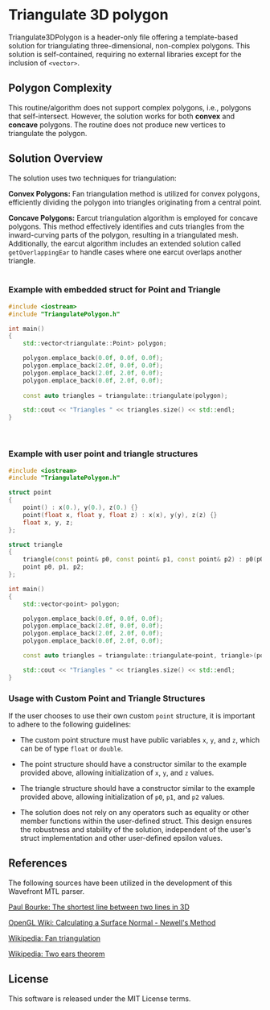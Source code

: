 # Triangulate 3D polygon

Triangulate3DPolygon is a header-only file offering a template-based solution for triangulating three-dimensional, non-complex polygons. This solution is self-contained, requiring no external libraries except for the inclusion of `<vector>`.

## Polygon Complexity
This routine/algorithm does not support complex polygons, i.e., polygons that self-intersect. However, the solution works for both **convex** and **concave** polygons. The routine does not produce new vertices to triangulate the polygon.

## Solution Overview
The solution uses two techniques for triangulation:

**Convex Polygons:** Fan triangulation method is utilized for convex polygons, efficiently dividing the polygon into triangles originating from a central point.

**Concave Polygons:** Earcut triangulation algorithm is employed for concave polygons. This method effectively identifies and cuts triangles from the inward-curving parts of the polygon, resulting in a triangulated mesh. Additionally, the earcut algorithm includes an extended solution called `getOverlappingEar` to handle cases where one earcut overlaps another triangle.
<br><br>

### Example with embedded struct for Point and Triangle
```cpp
#include <iostream>
#include "TriangulatePolygon.h"

int main()
{
    std::vector<triangulate::Point> polygon;

    polygon.emplace_back(0.0f, 0.0f, 0.0f);
    polygon.emplace_back(2.0f, 0.0f, 0.0f);
    polygon.emplace_back(2.0f, 2.0f, 0.0f);
    polygon.emplace_back(0.0f, 2.0f, 0.0f);
    
    const auto triangles = triangulate::triangulate(polygon);

    std::cout << "Triangles " << triangles.size() << std::endl;
}
```
<br>

### Example with user point and triangle structures
```cpp
#include <iostream>
#include "TriangulatePolygon.h"

struct point
{
    point() : x(0.), y(0.), z(0.) {}
    point(float x, float y, float z) : x(x), y(y), z(z) {}
    float x, y, z;
};

struct triangle
{
    triangle(const point& p0, const point& p1, const point& p2) : p0(p0), p1(p1), p2(p2) {}
    point p0, p1, p2;
};

int main()
{
    std::vector<point> polygon;

    polygon.emplace_back(0.0f, 0.0f, 0.0f);
    polygon.emplace_back(2.0f, 0.0f, 0.0f);
    polygon.emplace_back(2.0f, 2.0f, 0.0f);
    polygon.emplace_back(0.0f, 2.0f, 0.0f);

    const auto triangles = triangulate::triangulate<point, triangle>(polygon);

    std::cout << "Triangles " << triangles.size() << std::endl;
}
```
### Usage with Custom Point and Triangle Structures
If the user chooses to use their own custom `point` structure, it is important to adhere to the following guidelines:

- The custom point structure must have public variables `x`, `y`, and `z`, which can be of type `float` or `double`.
  
- The point structure should have a constructor similar to the example provided above, allowing initialization of `x`, `y`, and `z` values.

- The triangle structure should have a constructor similar to the example provided above, allowing initialization of `p0`, `p1`, and `p2` values.

- The solution does not rely on any operators such as equality or other member functions within the user-defined struct. This design ensures the robustness and stability of the solution, independent of the user's struct implementation and other user-defined epsilon values.

  
## References
The following sources have been utilized in the development of this Wavefront MTL parser.

[Paul Bourke: The shortest line between two lines in 3D](https://paulbourke.net/geometry/pointlineplane/)

[OpenGL Wiki: Calculating a Surface Normal - Newell's Method](https://www.khronos.org/opengl/wiki/Calculating_a_Surface_Normal)

[Wikipedia: Fan triangulation](https://en.wikipedia.org/wiki/Fan_triangulation)

[Wikipedia: Two ears theorem](https://en.wikipedia.org/wiki/Two_ears_theorem)

## License
This software is released under the MIT License terms.
